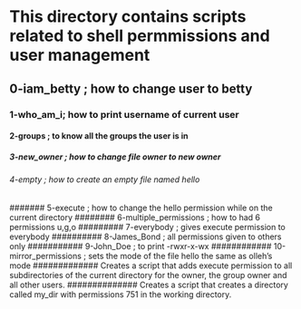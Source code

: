 # This directory contains scripts related to shell permmissions and user management
## 0-iam_betty ; how to change user to betty
### 1-who_am_i; how to print username of current user
#### 2-groups ; to know all the groups the user is in
##### 3-new_owner ; how to change file owner to new owner
###### 4-empty ; how to create an empty file named hello
####### 5-execute ; how to change the hello permission while on the current directory
######## 6-multiple_permissions ; how to had 6 permissions u,g,o
######### 7-everybody ; gives execute permission to everybody
########## 8-James_Bond ; all permissions given to others only
########### 9-John_Doe ; to print -rwxr-x-wx
############ 10-mirror_permissions ; sets the mode of the file hello the same as olleh’s mode
############# Creates a script that adds execute permission to all subdirectories of the current directory for the owner, the group owner and all other users.
############## Creates a script that creates a directory called my_dir with permissions 751 in the working directory. 
